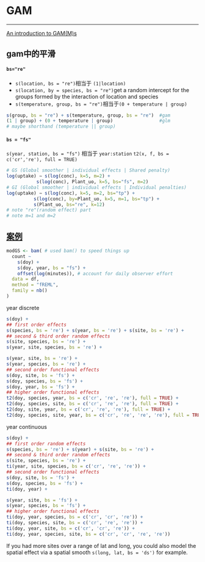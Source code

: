 # GAM

---

[An introduction to GAM(M)s](https://stefanocoretta.github.io/gamm-workshop/)

## gam中的平滑

#### `bs="re"`

 - `s(location, bs = "re")`相当于 `(1|location)`
 - `s(location, by = species, bs = "re")`get a random intercept for the groups formed by the interaction of location and species
 - `s(temperature, group, bs = "re")`相当于`(0 + temperature | group)`

```r
s(group, bs = "re") + s(temperature, group, bs = "re")  #gam
(1 | group) + (0 + temperature | group)                 #glm
# maybe shorthand (temperature || group)
```

#### `bs = "fs"`

`s(year, station, bs = "fs")` 相当于 `year:station`
`t2(x, f, bs = c('cr','re'), full = TRUE)`

```R
# GS (Global smoother | individual effects | Shared penalty)
log(uptake) ∼ s(log(conc), k=5, m=2) +
           s(log(conc), Plant_uo, k=5, bs="fs", m=2)
# GI (Global smoother | individual effects | Individual penalties)
log(uptake) ∼ s(log(conc), k=5, m=2, bs="tp") +
          s(log(conc), by=Plant_uo, k=5, m=1, bs="tp") +
          s(Plant_uo, bs="re", k=12)
# note "re"(random effect) part
# note m=1 and m=2
```





## [案例](https://stats.stackexchange.com/questions/451218/specifying-hierarchical-gam-for-ecological-count-data-annual-bird-migration-co)

```r
modGS <- bam( # used bam() to speed things up
  count ~
    s(doy) +
    s(doy, year, bs = "fs") +
    offset(log(minutes)), # account for daily observer effort
  data = df,
  method = "fREML",
  family = nb()
)
```


year discrete

```r
s(doy) + 
## first order effects
s(species, bs = 're') + s(year, bs = 're') + s(site, bs = 're') +
## second & third order random effects
s(site, species, bs = 're') +
s(year, site, species, bs = 're') +

s(year, site, bs = 're') +
s(year, species, bs = 're') +
## second order functional effects
s(doy, site, bs = 'fs') +
s(doy, species, bs = 'fs') +
s(doy, year, bs = 'fs') +
## higher order functional effects
t2(doy, species, year, bs = c('cr', 're', 're'), full = TRUE) +
t2(doy, species, site, bs = c('cr', 're', 're'), full = TRUE) +
t2(doy, site, year, bs = c('cr', 're', 're'), full = TRUE) +
t2(doy, species, site, year, bs = c('cr', 're', 're', 're'), full = TRUE)
```

year continuous

```r
s(doy) + 
## first order random effects
s(species, bs = 're') + s(year) + s(site, bs = 're') +
## second & third order random effects
s(site, species, bs = 're') +
ti(year, site, species, bs = c('cr', 're', 're')) +
## second order functional effects
s(doy, site, bs = 'fs') +
s(doy, species, bs = 'fs') +
ti(doy, year) +

s(year, site, bs = 'fs') +
s(year, species, bs = 'fs') +
## higher order functional effects
ti(doy, year, species, bs = c('cr', 'cr', 're')) +
ti(doy, species, site, bs = c('cr', 're', 're')) +
ti(doy, year, site, bs = c('cr', 'cr', 're')) +
ti(doy, year, species, site, bs = c('cr', 'cr', 're', 're'))

```


If you had more sites over a range of lat and long, you could also model the spatial effect via a spatial smooth `s(long, lat, bs = 'ds')` for example.